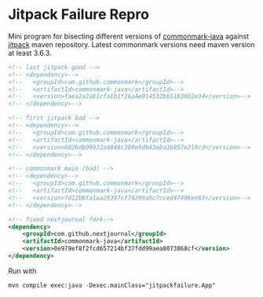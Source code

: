 # Jitpack Failure Repro

Mini program for bisecting different versions of [commonmark-java](https://github.com/commonmark/commonmark-java) against [jitpack](http://jitpack.io) maven repository. Latest commonmark versions need maven version at least 3.6.3.

```xml
<!-- last jitpack good -->
<!-- <dependency>-->
<!--   <groupId>com.github.commonmark</groupId>-->
<!--   <artifactId>commonmark-java</artifactId>-->
<!--   <version>faea2a2a61cfa1b1f26a4e914532b651b3602e34</version>-->
<!-- </dependency>-->

<!-- first jitpack bad -->
<!-- <dependency>-->
<!--   <groupId>com.github.commonmark</groupId>-->
<!--   <artifactId>commonmark-java</artifactId>-->
<!--   <version>682bdb09932a4846c389e9db43eba1b857e219cd</version>-->
<!-- </dependency>-->

<!-- commonmark main (bad) -->
<!-- <dependency>-->
<!--   <groupId>com.github.commonmark</groupId>-->
<!--   <artifactId>commonmark-java</artifactId>-->
<!--   <version>7d12b6fa1aa29397cf74299a5c7cced47496ee63</version>-->
<!-- </dependency>-->

<!-- fixed nextjournal fork-->
<dependency>
    <groupId>com.github.nextjournal</groupId>
    <artifactId>commonmark-java</artifactId>
    <version>0e979ef8f2fcd657214bf37fdd99aea8073068cf</version>
</dependency>
```

Run with

```
mvn compile exec:java -Dexec.mainClass="jitpackfailure.App"
```
